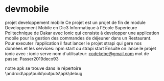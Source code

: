 # devmobile
projet developpement mobile
Ce projet est un projet de fin de module Developpement Mobile en Dic3 Informatique à l'Ecole Superieure Politechnique de Dakar avec Ionic 
qui  consiste à developper une application mobile pour la gestion des commandes de 
déjeuner dans un Restaurant.   Pour executer l'application
 il faut lancer le projet strapi qui gere nos données et les services: npm start ou strapi start
 Ensuite on lance le projet ionic avec : ionic serve
 nom d'utilisateur: codekebe@gmail.com
 mot de passe: Passer2019deco93
 
 notre apk se trouve dans le répertoire \android\app\build\outputs\apk\debug
